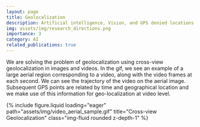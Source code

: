 ```yaml
---
layout: page
title: Geolocalization
description: Artificial intelligence, Vision, and GPS denied locations
img: assets/img/research_directions.png
importance: 3
category: AI
related_publications: true
---
```

We are solving the problem of geolocalization using cross-view geolocalization in images and videos. 
In the gif, we see an example of a large aerial region corresponding to a video, along with the video frames at each second. We can see the trajectory of the video on the aerial image. Subsequent GPS points are related by time and geographical location and we make use of this information for geo-localization at video level.

{% include figure.liquid loading="eager" path="assets/img/video_aerial_sample.gif" title="Cross-view Geolocalization" class="img-fluid rounded z-depth-1" %}

